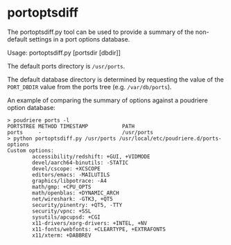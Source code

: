 # portoptsdiff

The portoptsdiff.py tool can be used to provide a summary of the non-default
settings in a port options database.

Usage: portoptsdiff.py [portsdir [dbdir]]

The default ports directory is ```/usr/ports```.

The default database directory is determined by requesting the value of
the ```PORT_DBDIR``` value from the ports tree (e.g. ```/var/db/ports```).

An example of comparing the summary of options against a poudriere
option database:

```
> poudriere ports -l
PORTSTREE METHOD TIMESTAMP           PATH
ports     -                          /usr/ports
> python portoptsdiff.py /usr/ports /usr/local/etc/poudriere.d/ports-options
Custom options:
        accessibility/redshift: +GUI, +VIDMODE
        devel/aarch64-binutils: -STATIC
        devel/cscope: +XCSCOPE
        editors/emacs: -MAILUTILS
        graphics/libpotrace: -A4
        math/gmp: +CPU_OPTS
        math/openblas: +DYNAMIC_ARCH
        net/wireshark: -GTK3, +QT5
        security/pinentry: +QT5, -TTY
        security/vpnc: +SSL
        sysutils/apcupsd: +CGI
        x11-drivers/xorg-drivers: +INTEL, +NV
        x11-fonts/webfonts: +CLEARTYPE, +EXTRAFONTS
        x11/xterm: +DABBREV
```
